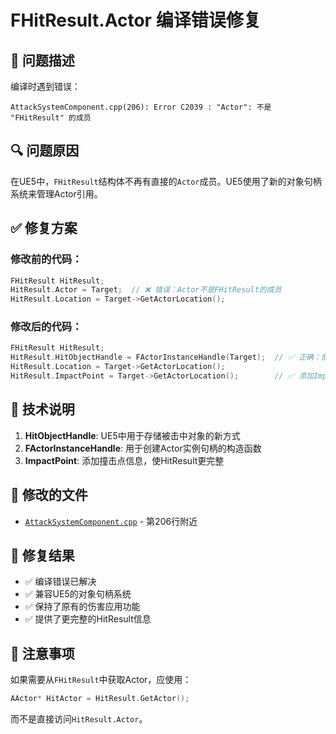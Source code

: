 # FHitResult.Actor 编译错误修复

## 🚨 **问题描述**

编译时遇到错误：
```
AttackSystemComponent.cpp(206): Error C2039 : "Actor": 不是 "FHitResult" 的成员
```

## 🔍 **问题原因**

在UE5中，`FHitResult`结构体不再有直接的`Actor`成员。UE5使用了新的对象句柄系统来管理Actor引用。

## ✅ **修复方案**

### 修改前的代码：
```cpp
FHitResult HitResult;
HitResult.Actor = Target;  // ❌ 错误：Actor不是FHitResult的成员
HitResult.Location = Target->GetActorLocation();
```

### 修改后的代码：
```cpp
FHitResult HitResult;
HitResult.HitObjectHandle = FActorInstanceHandle(Target);  // ✅ 正确：使用HitObjectHandle
HitResult.Location = Target->GetActorLocation();
HitResult.ImpactPoint = Target->GetActorLocation();        // ✅ 添加ImpactPoint
```

## 🎯 **技术说明**

1. **HitObjectHandle**: UE5中用于存储被击中对象的新方式
2. **FActorInstanceHandle**: 用于创建Actor实例句柄的构造函数
3. **ImpactPoint**: 添加撞击点信息，使HitResult更完整

## 📁 **修改的文件**

- [`AttackSystemComponent.cpp`](Source/Currsor/System/Components/AttackSystemComponent.cpp) - 第206行附近

## 🚀 **修复结果**

- ✅ 编译错误已解决
- ✅ 兼容UE5的对象句柄系统
- ✅ 保持了原有的伤害应用功能
- ✅ 提供了更完整的HitResult信息

## 📝 **注意事项**

如果需要从`FHitResult`中获取Actor，应使用：
```cpp
AActor* HitActor = HitResult.GetActor();
```

而不是直接访问`HitResult.Actor`。